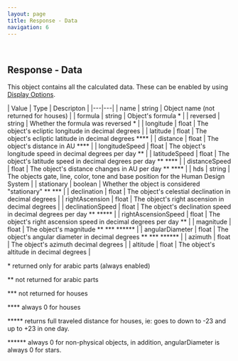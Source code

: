 ```yaml
---
layout: page
title: Response - Data
navigation: 6
---
```


<style>
	.inner a {
		color: royalblue;
		font-weight: bold;
	}
	.inner code {
		font-size: 100%;
	}
	.navigation li {
		padding: 5px;
	}
	@media (min-width: 745px) {
		.sidebar {
			width: 30%;
		}
	}
</style>

<br>

## Response - Data

This object contains all the calculated data. These can be enabled by using [Display Options](/astrologico/param_display.html).

| Value | Type | Descripton |
|---|---|
| name | string | Object name (not returned for houses) |
| formula | string | Object's formula \* |
| reversed | string | Whether the formula was reversed \* |
| longitude | float | The object's ecliptic longitude in decimal degrees |
| latitude | float | The object's ecliptic latitude in decimal degrees \*\*\*\* |
| distance | float | The object's distance in AU \*\*\*\* |
| longitudeSpeed | float | The object's longitude speed in decimal degrees per day \*\* |
| latitudeSpeed | float | The object's latitude speed in decimal degrees per day \*\* \*\*\*\* |
| distanceSpeed | float | The object's distance changes in AU per day \*\* \*\*\*\* |
| hds | string | The objects gate, line, color, tone and base position for the Human Design System |
| stationary | boolean | Whether the object is considered "stationary" \*\* \*\*\* |
| declination | float | The object's celestial declination in decimal degrees |
| rightAscension | float | The object's right ascension in decimal degrees |
| declinationSpeed | float | The object's declination speed in decimal degrees per day \*\* \*\*\*\*\* |
| rightAscensionSpeed | float | The object's right ascension speed in decimal degrees per day \*\* |
| magnitude | float | The object's magnitude \*\* \*\*\* \*\*\*\*\*\* |
| angularDiameter | float | The object's angular diameter in decimal degrees \*\* \*\*\* \*\*\*\*\*\* |
| azimuth | float | The object's azimuth decimal degrees |
| altitude | float | The object's altitude in decimal degrees |

\* returned only for arabic parts (always enabled)

\*\* not returned for arabic parts

\*\*\* not returned for houses

\*\*\*\* always 0 for houses

\*\*\*\*\* returns full traveled distance for houses, ie: goes to down to -23 and up to +23 in one day.

\*\*\*\*\*\* always 0 for non-physical objects, in addition, angularDiameter is always 0 for stars.

<br><br><br>
